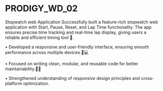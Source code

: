 # PRODIGY_WD_02
Stopwatch  web Application
Successfully built a feature-rich stopwatch web application with Start, Pause, Reset, and Lap Time functionality. The app ensures precise time tracking and real-time lap display, giving users a reliable and efficient timing tool 🏁.

• Developed a responsive and user-friendly interface, ensuring smooth performance across multiple devices.📱💻

• Focused on writing clean, modular, and reusable code for better maintainability.🧑‍💻

• Strengthened understanding of responsive design principles and cross-platform optimization.
